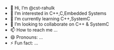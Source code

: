 - 👋 Hi, I’m @cst-rahulk
- 👀 I’m interested in C++,C,Embedded Systems
- 🌱 I’m currently learning C++,SystemC
- 💞️ I’m looking to collaborate on C++ & SystemC
- 📫 How to reach me ...
- 😄 Pronouns: ...
- ⚡ Fun fact: ...

<!---
cst-rahulk/cst-rahulk is a ✨ special ✨ repository because its `README.md` (this file) appears on your GitHub profile.
You can click the Preview link to take a look at your changes.
--->

